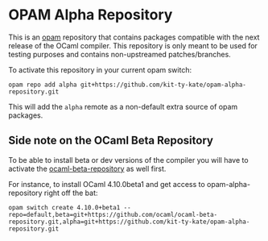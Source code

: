 # OPAM Alpha Repository

This is an [opam](https://opam.ocaml.org) repository that contains packages
compatible with the next release of the OCaml compiler.
This repository is only meant to be used for testing purposes and contains
non-upstreamed patches/branches.

To activate this repository in your current opam switch:
```
opam repo add alpha git+https://github.com/kit-ty-kate/opam-alpha-repository.git
```

This will add the `alpha` remote as a non-default extra source of opam
packages.

## Side note on the OCaml Beta Repository

To be able to install beta or dev versions of the compiler you will have to
activate the [ocaml-beta-repository](https://github.com/ocaml/ocaml-beta-repository)
as well first.

For instance, to install OCaml 4.10.0beta1 and get access to opam-alpha-repository
right off the bat:
```
opam switch create 4.10.0+beta1 --repo=default,beta=git+https://github.com/ocaml/ocaml-beta-repository.git,alpha=git+https://github.com/kit-ty-kate/opam-alpha-repository.git
```
